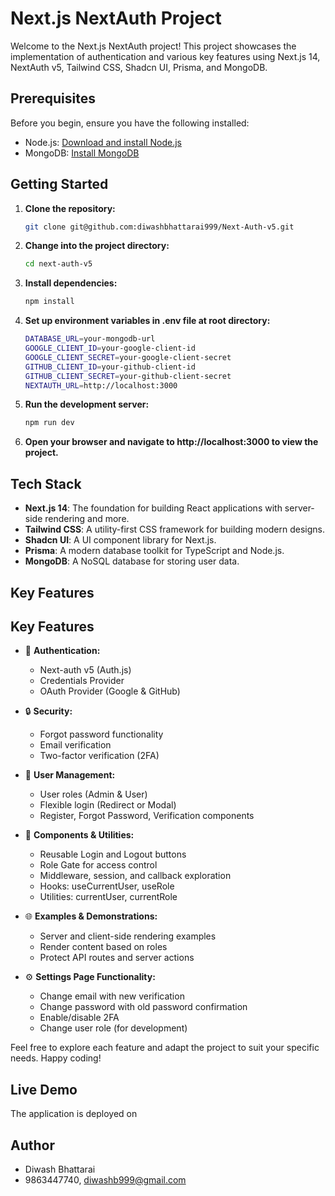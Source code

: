 # Next.js NextAuth Project

Welcome to the Next.js NextAuth project! This project showcases the implementation of authentication and various key features using Next.js 14, NextAuth v5, Tailwind CSS, Shadcn UI, Prisma, and MongoDB.

## Prerequisites

Before you begin, ensure you have the following installed:

- Node.js: [Download and install Node.js](https://nodejs.org/)
- MongoDB: [Install MongoDB](https://www.mongodb.com/try/download/community)

## Getting Started

1. **Clone the repository:**

   ```bash
   git clone git@github.com:diwashbhattarai999/Next-Auth-v5.git

2. **Change into the project directory:**

    ```bash
    cd next-auth-v5

3. **Install dependencies:**

    ```bash
    npm install

4. **Set up environment variables in .env file at root directory:**

    ```bash
    DATABASE_URL=your-mongodb-url
    GOOGLE_CLIENT_ID=your-google-client-id
    GOOGLE_CLIENT_SECRET=your-google-client-secret
    GITHUB_CLIENT_ID=your-github-client-id
    GITHUB_CLIENT_SECRET=your-github-client-secret
    NEXTAUTH_URL=http://localhost:3000

5. **Run the development server:**

    ```bash
    npm run dev

6. **Open your browser and navigate to http://localhost:3000 to view the project.**


## Tech Stack

- **Next.js 14**: The foundation for building React applications with server-side rendering and more.
- **Tailwind CSS**: A utility-first CSS framework for building modern designs.
- **Shadcn UI**: A UI component library for Next.js.
- **Prisma**: A modern database toolkit for TypeScript and Node.js.
- **MongoDB**: A NoSQL database for storing user data.

## Key Features

## Key Features

- 🔐 **Authentication:**
  - Next-auth v5 (Auth.js)
  - Credentials Provider
  - OAuth Provider (Google & GitHub)

- 🔒 **Security:**
  - Forgot password functionality
  - Email verification
  - Two-factor verification (2FA)

- 👥 **User Management:**
  - User roles (Admin & User)
  - Flexible login (Redirect or Modal)
  - Register, Forgot Password, Verification components

- 🧩 **Components & Utilities:**
  - Reusable Login and Logout buttons
  - Role Gate for access control
  - Middleware, session, and callback exploration
  - Hooks: useCurrentUser, useRole
  - Utilities: currentUser, currentRole

- 🌐 **Examples & Demonstrations:**
  - Server and client-side rendering examples
  - Render content based on roles
  - Protect API routes and server actions

- ⚙️ **Settings Page Functionality:**
  - Change email with new verification
  - Change password with old password confirmation
  - Enable/disable 2FA
  - Change user role (for development)


Feel free to explore each feature and adapt the project to suit your specific needs. Happy coding!

## Live Demo

The application is deployed on 

## Author

- Diwash Bhattarai
- 9863447740, diwashb999@gmail.com
